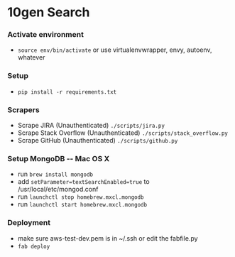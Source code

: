 # 10gen Search

### Activate environment
 - `source env/bin/activate` or use virtualenvwrapper, envy, autoenv, whatever

### Setup
 - `pip install -r requirements.txt`

### Scrapers
 - Scrape JIRA (Unauthenticated) `./scripts/jira.py`
 - Scrape Stack Overflow (Unauthenticated) `./scripts/stack_overflow.py`
 - Scrape GitHub (Unauthenticated) `./scripts/github.py`

### Setup MongoDB -- Mac OS X
 - run `brew install mongodb`
 - add `setParameter=textSearchEnabled=true` to /usr/local/etc/mongod.conf
 - run `launchctl stop homebrew.mxcl.mongodb`
 - run `launchctl start homebrew.mxcl.mongodb`

### Deployment
 - make sure aws-test-dev.pem is in ~/.ssh or edit the fabfile.py
 - `fab deploy`
